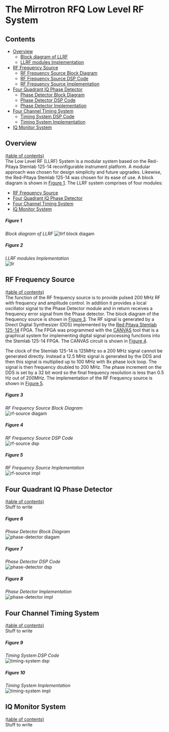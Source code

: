 # The Mirrotron RFQ Low Level RF System
## Contents
* [Overview](#overview)
    - [Block diagram of LLRF](#figure-1)
    - [LLRF modules Implementation](#figure-2)
* [RF Frequency Source](#rf-frequency-source)
    - [RF Frequency Source Block Diagram](#figure-3)
    - [RF Frequency Source DSP Code](#figure-4)
    - [RF Frequency Source Implementation](#figure-5)
* [Four Quadrant IQ Phase Detector](#four-quadrant-iq-phase-detector)
    - [Phase Detector Block Diagram](#figure-6)  
    - [Phase Detector DSP Code](#figure-7)  
    - [Phase Detector Implementation](#figure-8)  
* [Four Channel Timing System](#four-channel-timing-system)
    - [Timing System DSP Code](#figure-9)  
    - [Timing System Implementation](#figure-10)  
* [IQ Monitor System](#iq-monitor-system)

## Overview
[(table of contents)](#contents)  
The Low Level RF (LLRF) System is a modular system based on the Red-Pitaya Stemlab 125-14 reconfigurable instrument platform. A modular approach was chosen for design simplicity and future upgrades. Likewise, the Red-Pitaya Stemlab 125-14 was chosen for its ease of use. A block diagram is shown in [Figure 1](#figure-1). The LLRF system comprises of four modules:  
- [RF Frequency Source](#rf-frequency-source)
- [Four Quadrant IQ Phase Detector](#four-quadrant-iq-phase-detector)
- [Four Channel Timing System](#four-channel-timing-system)
- [IQ Monitor System](#iq-monitor-system)  

##### Figure 1 #####  
*Block diagram of LLRF*
![llrf block diagam](images/LlrfFPDiagram.png)  

##### Figure 2 #####
*LLRF modules Implementation*  
![llr](images/llrf.jpg)

## RF Frequency Source
[(table of contents)](#contents)  
The function of the RF frequency source is to provide pulsed 200 MHz RF with frequency and amplitude control. In addition it provides a local oscillator signal to the Phase Detector module and in return receives a frequency error signal from the Phase detector. The block diagram of the frequency source is shown in [Figure 3](#figure-3). The RF signal is generated by a Direct Digital Synthesizer (DDS) implemented by the [Red Pitaya Stemlab 125-14](https://redpitaya.com/stemlab-125-14/) FPGA. The FPGA was programmed with the [CANVAS](https://content.redpitaya.com/blog/canvas-a-free-graphical-dsp-design-tool-for-red-pitayas-fpga) tool that is a graphical system for implementing digital signal processing functions into the Stemlab 125-14 FPGA. The CANVAS circuit is shown in [Figure 4](#figure-4).

The clock of the Stemlab 125-14 is 125MHz so a 200 MHz signal cannot be generated directly. Instead a 12.5 MHz signal is generated by the DDS and then this signal is multiplied up to 100 MHz with 8x phase lock loop. The signal is then frequency doubled to 200 MHz. The phase increment on the DDS is set by a 32 bit word so the final frequency resolution is less than 0.5 Hz out of 200MHz. The implementation of the RF Frequency source is shown in [Figure 5](#figure-5).
##### Figure 3 #####
*RF Frequency Source Block Diagram*  
![rf-source diagam](images/LLRF-Freq-Source.png)  

##### Figure 4 #####
*RF Frequency Source DSP Code*  
![rf-source dsp](images/mirrotron-rf-src.png)  

##### Figure 5 #####
*RF Frequency Source Implementation*  
![rf-source impl](images/freq-src.jpg)  

## Four Quadrant IQ Phase Detector
[(table of contents)](#contents)  
Stuff to write  
##### Figure 6 #####
*Phase Detector Block Diagram*  
![phase-detector diagam](images/LLRF-Phase-Detector.png)  

##### Figure 7 #####
*Phase Detector DSP Code*  
![phase-detector dsp](images/mirrotron-phase-detector.png)  

##### Figure 8 #####
*Phase Detector Implementation*  
![phase-detector impl](images/phase-detector.jpg)  

## Four Channel Timing System
[(table of contents)](#contents)  
Stuff to write  
##### Figure 9 #####
*Timing System DSP Code*  
![timing-system dsp](images/mirrotron-timing.png)  

##### Figure 10 #####
*Timing System Implementation*  
![timing-system impl](images/timer.jpg)  

## IQ Monitor System
[(table of contents)](#contents)  
Stuff to write  
